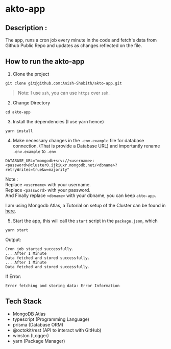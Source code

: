 # akto-app

## Description : 
The app, runs a cron job every minute in the code and fetch's data from Github Public Repo and updates as changes reflected on the file.

## How to run the akto-app
1. Clone the project
```shell
git clone git@github.com:Anish-Shobith/akto-app.git
```
> Note: I use `ssh`, you can use `https` over `ssh`.

2. Change Directory
```shell
cd akto-app
```

3. Install the dependencies (I use yarn hence)
```shell
yarn install
```

4. Make necessary changes in the `.env.example` file for database connection. (That is provide a Database URL) and importantly rename `.env.example` to `.env`
```
DATABASE_URL="mongodb+srv://<username>:<password>@cluster0.ijkiuxr.mongodb.net/<dbname>?retryWrites=true&w=majority"
```
Note : <br />
    Replace `<username>` with your username. <br />
    Replace `<password>` with your password. <br />
    And Finally replace `<dbname>` with your dbname, you can keep `akto-app`.

I am using Mongodb Atlas, a Tutorial on setup of the Cluster can be found in [here](https://www.mongodb.com/basics/clusters/mongodb-cluster-setup).

5. Start the app, this will call the `start` script in the `package.json`, which 
```
yarn start
``` 

Output:
```
Cron job started successfully.
... After 1 Minute
Data fetched and stored successfully.
... After 1 Minute
Data fetched and stored successfully.
```

If Error:
```
Error fetching and storing data: Error Information
```

## Tech Stack
- MongoDB Atlas
- typescript (Programming Language)
- prisma (Database ORM)
- @octokit/rest (API to interact with GitHub)
- winston (Logger)
- yarn (Package Manager)

